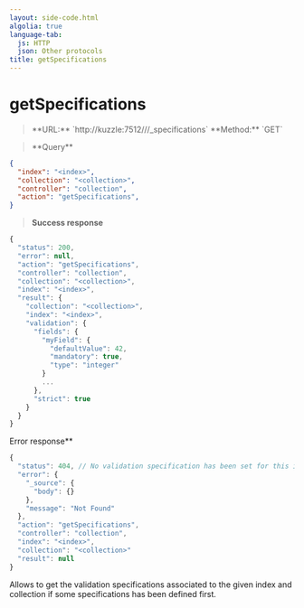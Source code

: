 ```yaml
---
layout: side-code.html
algolia: true
language-tab:
  js: HTTP
  json: Other protocols
title: getSpecifications
---
```


# getSpecifications


<blockquote class="js">
<p>
**URL:** `http://kuzzle:7512/<index>/<collection>/_specifications`  
**Method:** `GET`
</p>
</blockquote>

<blockquote class="json">
<p>
**Query**
</p>
</blockquote>


```json
{
  "index": "<index>",
  "collection": "<collection>",
  "controller": "collection",
  "action": "getSpecifications",
}
```

>**Success response**

```javascript
{
  "status": 200,
  "error": null,
  "action": "getSpecifications",
  "controller": "collection",
  "collection": "<collection>",
  "index": "<index>",
  "result": {
    "collection": "<collection>",
    "index": "<index>",
    "validation": {
      "fields": {
        "myField": {
          "defaultValue": 42,
          "mandatory": true,
          "type": "integer"
        }
        ...
      },
      "strict": true
    }
  }
}
```

Error response**

```javascript
{
  "status": 404, // No validation specification has been set for this index/collection
  "error": {
    "_source": {
      "body": {}
    },
    "message": "Not Found"
  },
  "action": "getSpecifications",
  "controller": "collection",
  "index": "<index>",
  "collection": "<collection>"
  "result": null
}
```

Allows to get the validation specifications associated to the given
index and collection if some specifications has been defined first.
